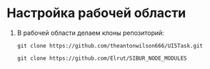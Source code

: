 # Настройка рабочей области

1. В рабочей области делаем клоны репозиторий:

    `git clone https://github.com/theantonwilson666/UI5Task.git`
    
    `git clone https://github.com/Elrut/SIBUR_NODE_MODULES`
    
    
